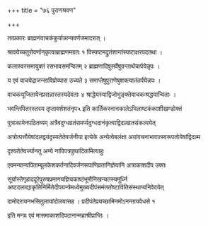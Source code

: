+++
title = "७६ पुराणश्रवण"

+++

तत्प्रकारः ब्राह्मणंवाचकंकुर्यान्नान्यवर्णजमादरात् ।

श्रावयेच्चतुरोवर्णान्‌कृत्वाब्राह्मणमग्रतः १ विस्पष्टमद्रुतंशान्तंस्पष्टाक्षरपदतथा ।

कलास्वरसमायुक्तं रसभावसमन्वितम् २ ब्राह्मणादिषुसर्वेषुग्रन्तार्थचार्पयेन्नृपः ।

य एवं वाचयेद्राजन्साविप्रोव्यास उच्यते ३ समाप्तेषुपुराणेषुशक्त्यातंतर्पयेन्नपः ।

वाचकःपूजितायेनप्रसन्नास्तस्यदेवताः ४ श्राद्धेयस्याद्विजोभुङ्क्तेवाचकःश्रद्धयान्विताः ।

भवन्तिपितरस्तस्य तृप्तावर्शशतंनृप५ इति कार्तिकस्नानकालेऽभिलाष्टकंकाशीखण्डोक्तं

पुत्राकामेनपठितव्यम् अत्रैवदुग्धव्रतंसमर्प्यदुग्धदानंकृत्वाद्विदलव्रतसंकल्पयेत्

अत्रोत्पत्तौयेषांदलद्वयंदृस्यतेतेवर्जनीया इत्येके अन्येत्वेबलंक्षा अयांवचनाभावात्स्वरूपतोयेषांद्विदल्म

दृश्यतेतेवर्ज्यानतु अन्ये नापिपत्रपुष्पादिकमित्याहुः

एवमन्यान्यपिताम्बूलकेशकर्तनादिवर्जनरूपाणिव्रतानिज्ञेयानि अत्राकाशदीप उक्तः

सूर्यास्तेगृहाददूरेपुरुषप्रमाणयज्ञियकाष्ठंभूमौनिखन्यतस्यमूर्ध्नि अष्टदलाद्याकृतिनिर्मितेदीपयन्त्रेमध्येमुख्यदीपंसमंततोष्टावितिसंस्थाप्यनिवेदयेत्

दामोदरायनभसितुलायांदोलयासह । प्रदीपंतेप्रयच्छामिनमोऽनन्तायवेधसे १

इति मन्त्रः एवं मासमाकाशदिपदानान्महाश्रीप्राप्तिः ।
